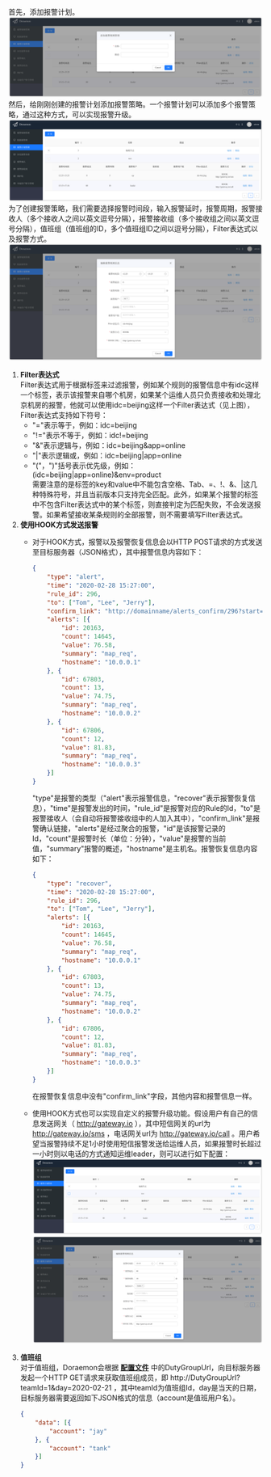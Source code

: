 首先，添加报警计划。  
![addStrategies](images/addStrategies.png)  
然后，给刚刚创建的报警计划添加报警策略。一个报警计划可以添加多个报警策略，通过这种方式，可以实现报警升级。  
![receivers](images/receivers.png)  
为了创建报警策略，我们需要选择报警时间段，输入报警延时，报警周期，报警接收人（多个接收人之间以英文逗号分隔），报警接收组（多个接收组之间以英文逗号分隔），值班组（值班组的ID，多个值班组ID之间以逗号分隔），Filter表达式以及报警方式。  
![receiveredit](images/receiveredit.png)  
1. **Filter表达式**  
Filter表达式用于根据标签来过滤报警，例如某个规则的报警信息中有idc这样一个标签，表示该报警来自哪个机房，如果某个运维人员只负责接收和处理北京机房的报警，他就可以使用idc=beijing这样一个Filter表达式（见上图），Filter表达式支持如下符号：
    - "="表示等于，例如：idc=beijing
    - "!="表示不等于，例如：idc!=beijing
    - "&"表示逻辑与，例如：idc=beijing&app=online
    - "|"表示逻辑或，例如：idc=beijing|app=online
    - "("，")"括号表示优先级，例如：(idc=beijing|app=online)&env=product  
需要注意的是标签的key和value中不能包含空格、Tab、=、!、&、|这几种特殊符号，并且当前版本只支持完全匹配。此外，如果某个报警的标签中不包含Filter表达式中的某个标签，则直接判定为匹配失败，不会发送报警。如果希望接收某条规则的全部报警，则不需要填写Filter表达式。
2. **使用HOOK方式发送报警**  
    - 对于HOOK方式，报警以及报警恢复信息会以HTTP POST请求的方式发送至目标服务器（JSON格式），其中报警信息内容如下：  
        ```json
        {
            "type": "alert",                                                 
            "time": "2020-02-28 15:27:00",                                   
            "rule_id": 296,                                                  
            "to": ["Tom", "Lee", "Jerry"],                                   
            "confirm_link": "http://domainname/alerts_confirm/296?start=1",  
            "alerts": [{                                                                                                                
                "id": 20163,                                                     
                "count": 14645,                                                  
                "value": 76.58,                                             
                "summary": "map_req",                                        
                "hostname": "10.0.0.1"                                 
            }, {
                "id": 67803,
                "count": 13,
                "value": 74.75,
                "summary": "map_req",
                "hostname": "10.0.0.2"
            }, {
                "id": 67806,
                "count": 12,
                "value": 81.83,
                "summary": "map_req",
                "hostname": "10.0.0.3"
            }]
        }
        ```  
        "type"是报警的类型（"alert"表示报警信息，"recover"表示报警恢复信息），"time"是报警发出的时间，"rule_id"是报警对应的Rule的Id，"to"是报警接收人（会自动将报警接收组中的人加入其中），"confirm_link"是报警确认链接，"alerts"是经过聚合的报警，"id"是该报警记录的Id，"count"是报警时长（单位：分钟），"value"是报警的当前值，"summary"报警的概述，"hostname"是主机名。报警恢复信息内容如下：
        ```json
        {
            "type": "recover",                                                 
            "time": "2020-02-28 15:27:00",                                   
            "rule_id": 296,                                                  
            "to": ["Tom", "Lee", "Jerry"],                                   
            "alerts": [{                                                                                                                
                "id": 20163,                                                     
                "count": 14645,                                                  
                "value": 76.58,                                             
                "summary": "map_req",                                        
                "hostname": "10.0.0.1"                                 
            }, {
                "id": 67803,
                "count": 13,
                "value": 74.75,
                "summary": "map_req",
                "hostname": "10.0.0.2"
            }, {
                "id": 67806,
                "count": 12,
                "value": 81.83,
                "summary": "map_req",
                "hostname": "10.0.0.3"
            }]
        }
        ```  
        在报警恢复信息中没有"confirm_link"字段，其他内容和报警信息一样。  
         
    - 使用HOOK方式也可以实现自定义的报警升级功能。假设用户有自己的信息发送网关（ http://gateway.io ），其中短信网关的url为 http://gateway.io/sms ，电话网关url为 http://gateway.io/call 。用户希望当报警持续不足1小时使用短信报警发送给运维人员，如果报警时长超过一小时则以电话的方式通知运维leader，则可以进行如下配置：  
      ![receiveredit](images/hookupgrade.png)  
      ![addstrategyexample](images/AddStragetyExample.png)
3. **值班组**  
    对于值班组，Doraemon会根据 **[配置文件](ConfigurationItemDescription-CN.md)** 中的DutyGroupUrl，向目标服务器发起一个HTTP GET请求来获取值班组成员，即 http://DutyGroupUrl?teamId=1&day=2020-02-21 ，其中teamId为值班组Id，day是当天的日期，目标服务器需要返回如下JSON格式的信息（account是值班用户名）。
    ```json
    {
        "data": [{
            "account": "jay"
        }, {
            "account": "tank"
        }]
    }
    ```
